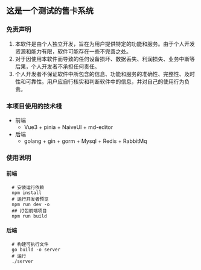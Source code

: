 ## 这是一个测试的售卡系统

### 免责声明

1. 本软件是由个人独立开发，旨在为用户提供特定的功能和服务。由于个人开发资源和能力有限，软件可能存在一些不完善之处。
2. 对于因使用本软件而导致的任何设备损坏、数据丢失、利润损失、业务中断等后果，个人开发者不承担任何责任。
3. 个人开发者不保证软件中所包含的信息、功能和服务的准确性、完整性、及时性和可靠性。用户应自行核实和判断软件中的信息，并对自己的使用行为负责。

### 本项目使用的技术棧

- 前端
    - Vue3 + pinia + NaiveUI + md-editor
- 后端
    - golang + gin + gorm + Mysql + Redis + RabbitMq

### 使用说明

#### 前端
```shell 
  # 安装运行依赖
  npm install
  # 运行开发者预览
  npm run dev -o
  ## 打包前端项目
  npm run build
```

#### 后端
```shell
  # 构建可执行文件
  go build -o server
  # 运行
  ./server
```